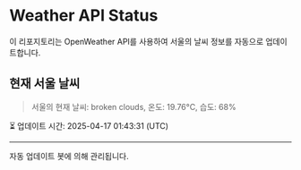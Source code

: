 
# Weather API Status

이 리포지토리는 OpenWeather API를 사용하여 서울의 날씨 정보를 자동으로 업데이트합니다.

## 현재 서울 날씨
> 서울의 현재 날씨: broken clouds, 온도: 19.76°C, 습도: 68%

⏳ 업데이트 시간: 2025-04-17 01:43:31 (UTC)

---
자동 업데이트 봇에 의해 관리됩니다.
